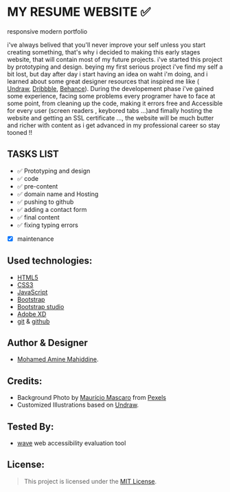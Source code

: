 # MY RESUME WEBSITE ✅
responsive modern portfolio

i've always belived that you'll never improve your self unless you start creating something, that's why i decided to
making this early stages website, that will contain most of my future projects. i've started this project by prototyping and design. beying my first serious project i've find my self a bit lost, but day after day i start having an idea on waht i'm doing, and i learned about some great designer resources that inspired me like ( [Undraw](https://undraw.co/illustrations), [Dribbble](https://dribbble.com/), [Behance](https://www.behance.net/)). During the developement phase i've gained some experience, facing some problems every programer have to face at some point, from cleaning up the code, making it errors free and Accessible for every user (screen readers , keybored tabs ...)and fimally hosting the website and getting an SSL certificate ..., the website will be much butter and richer with content as i get advanced in my professional career so stay tooned !!

## TASKS LIST
- ✅ Prototyping and design
- ✅ code
- ✅ pre-content
- ✅ domain name and Hosting
- ✅ pushing to github
- ✅ adding a contact form
- ✅ final content
- ✅ fixing typing errors
- [x] maintenance

## Used technologies:
- [HTML5](https://developer.mozilla.org/en-US/docs/Web/html)
- [CSS3](https://developer.mozilla.org/en-US/docs/Web/CSS)
- [JavaScript](https://www.javascript.com/)
- [Bootstrap](https://getbootstrap.com/)
- [Bootstrap studio](https://bootstrapstudio.io/)
- [Adobe XD](https://www.adobe.com/products/xd.html)
- [git](https://git-scm.com/) & [github](https://github.com/)

## Author & Designer
- [Mohamed Amine Mahiddine](https://www.aminemahiddine.me).

## Credits:
- Background Photo by [Maurício Mascaro](https://www.pexels.com/@maumascaro?utm_content=attributionCopyText&amp;utm_medium=referral&amp;utm_source=pexels)  from [Pexels](https://www.pexels.com/photo/blur-bokeh-dark-defocused-376533/?utm_content=attributionCopyText&amp;utm_medium=referral&amp;utm_source=pexels)
- Customized Illustrations based on [Undraw](https://undraw.co/illustrations).

## Tested By:
- [wave](https://wave.webaim.org/extension/) web accessibility evaluation tool

## License:
>This project is licensed under the [MIT License](https://github.com/AmineMahiddine/aminemahiddine.github.io/blob/master/LICENSE).


